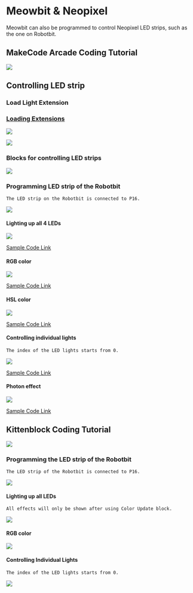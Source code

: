 # Meowbit & Neopixel

Meowbit can also be programmed to control Neopixel LED strips, such as the one on Robotbit.

## MakeCode Arcade Coding Tutorial

![](./images/acbanner1.png)

## Controlling LED strip

### Load Light Extension

### [Loading Extensions](../Makecode/powerBrickMC)

![](./images/sd5.png)

![](./images/robotbit3.png)

### Blocks for controlling LED strips

![](./images/robotbit4.png)

### Programming LED strip of the Robotbit

    The LED strip on the Robotbit is connected to P16.
    
![](./images/robotbit15.png)
    
#### Lighting up all 4 LEDs

![](./images/robotbit10.png)

[Sample Code Link](https://makecode.com/_XXwcLH7YpW2x)

#### RGB color

![](./images/robotbit11.png)

[Sample Code Link](https://makecode.com/_CTVgMgevD2Ks)

#### HSL color

![](./images/robotbit12.png)

[Sample Code Link](https://makecode.com/_M6M9VrHbj8dH)

#### Controlling individual lights

    The index of the LED lights starts from 0.

![](./images/robotbit13.png)

[Sample Code Link](https://makecode.com/_89Hb2TW6LJ0a)

#### Photon effect

![](./images/robotbit14.png)

[Sample Code Link](https://makecode.com/_92m20h91uL5j)

##  Kittenblock Coding Tutorial

![](../functional_module/PWmodules/images/kbbanner.png)

### Programming the LED strip of the Robotbit

    The LED strip of the Robotbit is connected to P16.

![](./images/robotbit19.png)

#### Lighting up all LEDs

    All effects will only be shown after using Color Update block.

![](./images/robotbit20.png)

#### RGB color

![](./images/robotbit21.png)

#### Controlling Individual Lights

    The index of the LED lights starts from 0.

![](./images/robotbit22.png)